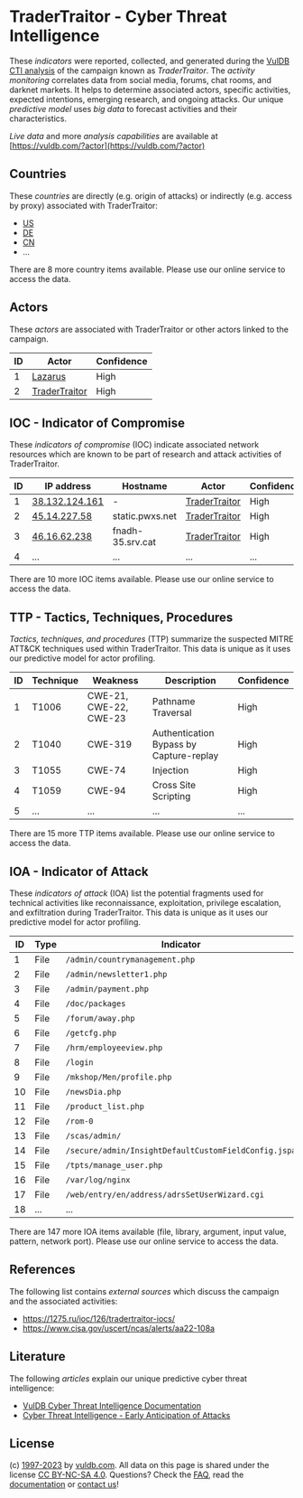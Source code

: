# TraderTraitor - Cyber Threat Intelligence

These _indicators_ were reported, collected, and generated during the [VulDB CTI analysis](https://vuldb.com/?kb.cti) of the campaign known as _TraderTraitor_. The _activity monitoring_ correlates data from social media, forums, chat rooms, and darknet markets. It helps to determine associated actors, specific activities, expected intentions, emerging research, and ongoing attacks. Our unique _predictive model_ uses _big data_ to forecast activities and their characteristics.

_Live data_ and more _analysis capabilities_ are available at [https://vuldb.com/?actor](https://vuldb.com/?actor)

## Countries

These _countries_ are directly (e.g. origin of attacks) or indirectly (e.g. access by proxy) associated with TraderTraitor:

* [US](https://vuldb.com/?country.us)
* [DE](https://vuldb.com/?country.de)
* [CN](https://vuldb.com/?country.cn)
* ...

There are 8 more country items available. Please use our online service to access the data.

## Actors

These _actors_ are associated with TraderTraitor or other actors linked to the campaign.

ID | Actor | Confidence
-- | ----- | ----------
1 | [Lazarus](https://vuldb.com/?actor.lazarus) | High
2 | [TraderTraitor](https://vuldb.com/?actor.tradertraitor) | High

## IOC - Indicator of Compromise

These _indicators of compromise_ (IOC) indicate associated network resources which are known to be part of research and attack activities of TraderTraitor.

ID | IP address | Hostname | Actor | Confidence
-- | ---------- | -------- | ----- | ----------
1 | [38.132.124.161](https://vuldb.com/?ip.38.132.124.161) | - | [TraderTraitor](https://vuldb.com/?actor.tradertraitor) | High
2 | [45.14.227.58](https://vuldb.com/?ip.45.14.227.58) | static.pwxs.net | [TraderTraitor](https://vuldb.com/?actor.tradertraitor) | High
3 | [46.16.62.238](https://vuldb.com/?ip.46.16.62.238) | fnadh-35.srv.cat | [TraderTraitor](https://vuldb.com/?actor.tradertraitor) | High
4 | ... | ... | ... | ...

There are 10 more IOC items available. Please use our online service to access the data.

## TTP - Tactics, Techniques, Procedures

_Tactics, techniques, and procedures_ (TTP) summarize the suspected MITRE ATT&CK techniques used within TraderTraitor. This data is unique as it uses our predictive model for actor profiling.

ID | Technique | Weakness | Description | Confidence
-- | --------- | -------- | ----------- | ----------
1 | T1006 | CWE-21, CWE-22, CWE-23 | Pathname Traversal | High
2 | T1040 | CWE-319 | Authentication Bypass by Capture-replay | High
3 | T1055 | CWE-74 | Injection | High
4 | T1059 | CWE-94 | Cross Site Scripting | High
5 | ... | ... | ... | ...

There are 15 more TTP items available. Please use our online service to access the data.

## IOA - Indicator of Attack

These _indicators of attack_ (IOA) list the potential fragments used for technical activities like reconnaissance, exploitation, privilege escalation, and exfiltration during TraderTraitor. This data is unique as it uses our predictive model for actor profiling.

ID | Type | Indicator | Confidence
-- | ---- | --------- | ----------
1 | File | `/admin/countrymanagement.php` | High
2 | File | `/admin/newsletter1.php` | High
3 | File | `/admin/payment.php` | High
4 | File | `/doc/packages` | High
5 | File | `/forum/away.php` | High
6 | File | `/getcfg.php` | Medium
7 | File | `/hrm/employeeview.php` | High
8 | File | `/login` | Low
9 | File | `/mkshop/Men/profile.php` | High
10 | File | `/newsDia.php` | Medium
11 | File | `/product_list.php` | High
12 | File | `/rom-0` | Low
13 | File | `/scas/admin/` | Medium
14 | File | `/secure/admin/InsightDefaultCustomFieldConfig.jspa` | High
15 | File | `/tpts/manage_user.php` | High
16 | File | `/var/log/nginx` | High
17 | File | `/web/entry/en/address/adrsSetUserWizard.cgi` | High
18 | ... | ... | ...

There are 147 more IOA items available (file, library, argument, input value, pattern, network port). Please use our online service to access the data.

## References

The following list contains _external sources_ which discuss the campaign and the associated activities:

* https://1275.ru/ioc/126/tradertraitor-iocs/
* https://www.cisa.gov/uscert/ncas/alerts/aa22-108a

## Literature

The following _articles_ explain our unique predictive cyber threat intelligence:

* [VulDB Cyber Threat Intelligence Documentation](https://vuldb.com/?kb.cti)
* [Cyber Threat Intelligence - Early Anticipation of Attacks](https://www.scip.ch/en/?labs.20201022)

## License

(c) [1997-2023](https://vuldb.com/?kb.changelog) by [vuldb.com](https://vuldb.com/?kb.about). All data on this page is shared under the license [CC BY-NC-SA 4.0](https://creativecommons.org/licenses/by-nc-sa/4.0/). Questions? Check the [FAQ](https://vuldb.com/?kb.faq), read the [documentation](https://vuldb.com/?kb) or [contact us](https://vuldb.com/?contact)!
